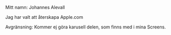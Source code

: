 Mitt namn: Johannes Alevall

Jag har valt att återskapa Apple.com

Avgränsning: Kommer ej göra karusell delen, som finns med i mina Screens.



